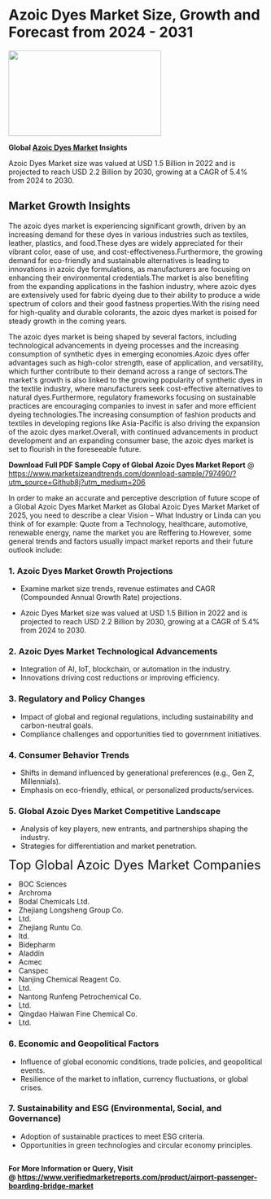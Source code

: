 <H1>Azoic Dyes Market Size, Growth and Forecast from 2024 - 2031</H1><img class="aligncenter size-medium wp-image-584254" src="https://thirdeyenews.in/wp-content/uploads/2024/09/Global-Market-Research-300x168.jpeg" alt="" width="300" height="168" /><p><strong>Global&nbsp;<a href="https://www.marketsizeandtrends.com/download-sample/797490/?utm_source=Github8j?utm_medium=206">Azoic Dyes Market</a> Insights</strong></p><p>Azoic Dyes Market size was valued at USD 1.5 Billion in 2022 and is projected to reach USD 2.2 Billion by 2030, growing at a CAGR of 5.4% from 2024 to 2030.</p><p><h2>Market Growth Insights</h2> <p>The azoic dyes market is experiencing significant growth, driven by an increasing demand for these dyes in various industries such as textiles, leather, plastics, and food.These dyes are widely appreciated for their vibrant color, ease of use, and cost-effectiveness.Furthermore, the growing demand for eco-friendly and sustainable alternatives is leading to innovations in azoic dye formulations, as manufacturers are focusing on enhancing their environmental credentials.The market is also benefiting from the expanding applications in the fashion industry, where azoic dyes are extensively used for fabric dyeing due to their ability to produce a wide spectrum of colors and their good fastness properties.With the rising need for high-quality and durable colorants, the azoic dyes market is poised for steady growth in the coming years.</p> <p>The azoic dyes market is being shaped by several factors, including technological advancements in dyeing processes and the increasing consumption of synthetic dyes in emerging economies.Azoic dyes offer advantages such as high-color strength, ease of application, and versatility, which further contribute to their demand across a range of sectors.The market's growth is also linked to the growing popularity of synthetic dyes in the textile industry, where manufacturers seek cost-effective alternatives to natural dyes.Furthermore, regulatory frameworks focusing on sustainable practices are encouraging companies to invest in safer and more efficient dyeing technologies.The increasing consumption of fashion products and textiles in developing regions like Asia-Pacific is also driving the expansion of the azoic dyes market.Overall, with continued advancements in product development and an expanding consumer base, the azoic dyes market is set to flourish in the foreseeable future.</p> <p><span class=""><strong>Download Full PDF Sample Copy of Global Azoic Dyes Market Report</strong> @ <a href="https://www.marketsizeandtrends.com/download-sample/797490/?utm_source=Github8j?utm_medium=206" target="_blank">https://www.marketsizeandtrends.com/download-sample/797490/?utm_source=Github8j?utm_medium=206</a></span></p><p>In order to make an accurate and perceptive description of future scope of a Global&nbsp;Azoic Dyes Market Market as Global&nbsp;Azoic Dyes Market Market of 2025, you need to describe a clear Vision &ndash; What Industry or Linda can you think of for example: Quote from a Technology, healthcare, automotive, renewable energy, name the market you are Reffering to.However, some general trends and factors usually impact market reports and their future outlook include:</p><h3>1.&nbsp;<strong>Azoic Dyes Market Growth Projections</strong></h3><ul><li>Examine market size trends, revenue estimates and CAGR (Compounded Annual Growth Rate) projections.</li><li><p>Azoic Dyes Market size was valued at USD 1.5 Billion in 2022 and is projected to reach USD 2.2 Billion by 2030, growing at a CAGR of 5.4% from 2024 to 2030.</p></li></ul><h3>2.&nbsp;<strong>Azoic Dyes Market Technological Advancements</strong></h3><ul><li>Integration of AI, IoT, blockchain, or automation in the industry.</li><li>Innovations driving cost reductions or improving efficiency.</li></ul><h3>3.&nbsp;<strong>Regulatory and Policy Changes</strong></h3><ul><li>Impact of global and regional regulations, including sustainability and carbon-neutral goals.</li><li>Compliance challenges and opportunities tied to government initiatives.</li></ul><h3>4.&nbsp;<strong>Consumer Behavior Trends</strong></h3><ul><li>Shifts in demand influenced by generational preferences (e.g., Gen Z, Millennials).</li><li>Emphasis on eco-friendly, ethical, or personalized products/services.</li></ul><h3>5.&nbsp;<strong>Global Azoic Dyes Market Competitive Landscape</strong></h3><ul><li>Analysis of key players, new entrants, and partnerships shaping the industry.</li><li>Strategies for differentiation and market penetration.</li></ul><p data-pm-slice="1 1 []"><span style="color: inherit; font-family: inherit; font-size: 25px;">Top Global Azoic Dyes Market Companies</span></p><div class="" data-test-id=""><p><li>BOC Sciences</li><li> Archroma</li><li> Bodal Chemicals Ltd.</li><li> Zhejiang Longsheng Group Co.</li><li>Ltd.</li><li> Zhejiang Runtu Co.</li><li>ltd.</li><li> Bidepharm</li><li> Aladdin</li><li> Acmec</li><li> Canspec</li><li> Nanjing Chemical Reagent Co.</li><li> Ltd.</li><li> Nantong Runfeng Petrochemical Co.</li><li> Ltd.</li><li> Qingdao Haiwan Fine Chemical Co.</li><li> Ltd.</li></p></div><h3>6.&nbsp;<strong>Economic and Geopolitical Factors</strong></h3><ul><li>Influence of global economic conditions, trade policies, and geopolitical events.</li><li>Resilience of the market to inflation, currency fluctuations, or global crises.</li></ul><h3>7.&nbsp;<strong>Sustainability and ESG (Environmental, Social, and Governance)</strong></h3><ul><li>Adoption of sustainable practices to meet ESG criteria.</li><li>Opportunities in green technologies and circular economy principles.</li></ul><h2><strong style="font-size: 14px;">For More Information or Query, Visit @&nbsp;</strong><a style="background-color: #ffffff; font-size: 14px;" href="https://www.marketsizeandtrends.com/report/azoic-dyes-market/" target="_blank">https://www.verifiedmarketreports.com/product/airport-passenger-boarding-bridge-market</a></h2>